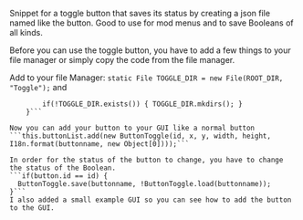 Snippet for a toggle button that saves its status by creating a json file named like the button. Good to use for mod menus and to save Booleans of all kinds.

Before you can use the toggle button, you have to add a few things to your file manager or simply copy the code from the file manager.

Add to your file Manager: ```static File TOGGLE_DIR = new File(ROOT_DIR, "Toggle");``` and
```public static void init() {
        if(!TOGGLE_DIR.exists()) { TOGGLE_DIR.mkdirs(); }
    }```

Now you can add your button to your GUI like a normal button
```this.buttonList.add(new ButtonToggle(id, x, y, width, height, I18n.format(buttonname, new Object[0])));```

In order for the status of the button to change, you have to change the status of the Boolean.
```if(button.id == id) {
  ButtonToggle.save(buttonname, !ButtonToggle.load(buttonname));
}```
I also added a small example GUI so you can see how to add the button to the GUI.
